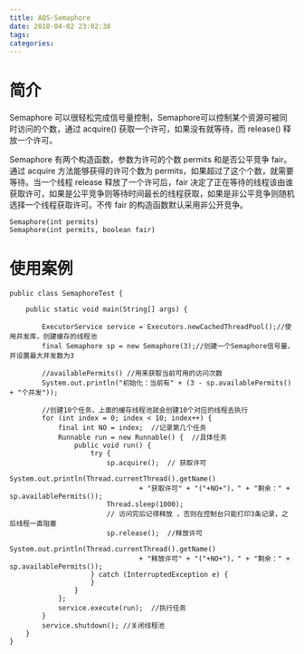 ```yaml
---
title: AQS-Semaphore
date: 2018-04-02 23:02:38
tags:
categories:
---
```

# 简介
Semaphore 可以很轻松完成信号量控制，Semaphore可以控制某个资源可被同时访问的个数，通过 acquire() 获取一个许可，如果没有就等待，而 release() 释放一个许可。

Semaphore 有两个构造函数，参数为许可的个数 permits 和是否公平竞争 fair。通过 acquire 方法能够获得的许可个数为 permits，如果超过了这个个数，就需要等待。当一个线程 release 释放了一个许可后，fair 决定了正在等待的线程该由谁获取许可，如果是公平竞争则等待时间最长的线程获取，如果是非公平竞争则随机选择一个线程获取许可。不传 fair 的构造函数默认采用非公开竞争。

```
Semaphore(int permits)
Semaphore(int permits, boolean fair)
```

# 使用案例
```
public class SemaphoreTest {

    public static void main(String[] args) {

        ExecutorService service = Executors.newCachedThreadPool();//使用并发库，创建缓存的线程池
        final Semaphore sp = new Semaphore(3);//创建一个Semaphore信号量，并设置最大并发数为3

        //availablePermits() //用来获取当前可用的访问次数
        System.out.println("初始化：当前有" + (3 - sp.availablePermits() + "个并发"));

        //创建10个任务，上面的缓存线程池就会创建10个对应的线程去执行
        for (int index = 0; index < 10; index++) {
            final int NO = index;  //记录第几个任务
            Runnable run = new Runnable() {  //具体任务
                public void run() {
                    try {
                        sp.acquire();  // 获取许可
                        System.out.println(Thread.currentThread().getName()
                                + "获取许可" + "("+NO+")，" + "剩余：" + sp.availablePermits());
                        Thread.sleep(1000);
                        // 访问完后记得释放 ，否则在控制台只能打印3条记录，之后线程一直阻塞
                        sp.release();  //释放许可
                        System.out.println(Thread.currentThread().getName()
                                + "释放许可" + "("+NO+")，" + "剩余：" + sp.availablePermits());
                    } catch (InterruptedException e) {
                    }
                }
            };
            service.execute(run);  //执行任务
        }
        service.shutdown(); //关闭线程池
    }
}
```
